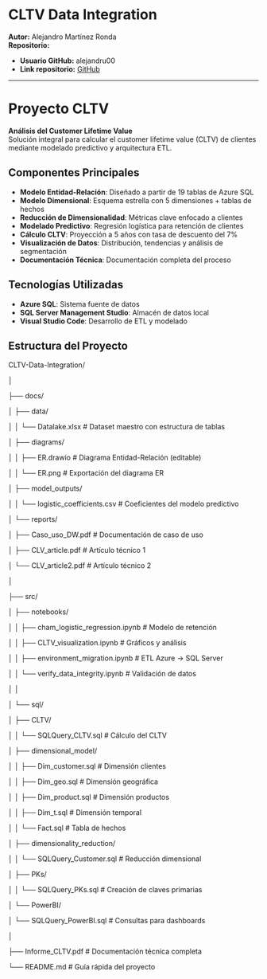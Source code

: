 # CLTV Data Integration

**Autor:** Alejandro Martínez Ronda  
**Repositorio:**  
- **Usuario GitHub:** alejandru00  
- **Link repositorio:** [GitHub](https://github.com/alejandru00/Entrega_Investigacion_Operativa.git)

------

# Proyecto CLTV

**Análisis del Customer Lifetime Value**  
Solución integral para calcular el customer lifetime value (CLTV) de clientes mediante modelado predictivo y arquitectura ETL.

## Componentes Principales
- **Modelo Entidad-Relación**: Diseñado a partir de 19 tablas de Azure SQL
- **Modelo Dimensional**: Esquema estrella con 5 dimensiones + tablas de hechos
- **Reducción de Dimensionalidad**: Métricas clave enfocado a clientes
- **Modelado Predictivo**: Regresión logística para retención de clientes
- **Cálculo CLTV**: Proyección a 5 años con tasa de descuento del 7%
- **Visualización de Datos**: Distribución, tendencias y análisis de segmentación
- **Documentación Técnica**: Documentación completa del proceso

## Tecnologías Utilizadas
- **Azure SQL**: Sistema fuente de datos
- **SQL Server Management Studio**: Almacén de datos local
- **Visual Studio Code**: Desarrollo de ETL y modelado

## Estructura del Proyecto
CLTV-Data-Integration/

│

├── docs/

│ ├── data/

│ │ └── Datalake.xlsx # Dataset maestro con estructura de tablas

│ ├── diagrams/

│ │ ├── ER.drawio # Diagrama Entidad-Relación (editable)

│ │ └── ER.png # Exportación del diagrama ER

│ ├── model_outputs/

│ │ └── logistic_coefficients.csv # Coeficientes del modelo predictivo

│ └── reports/

│ ├── Caso_uso_DW.pdf # Documentación de caso de uso

│ ├── CLV_article.pdf # Artículo técnico 1

│ └── CLV_article2.pdf # Artículo técnico 2

│

├── src/

│ ├── notebooks/

│ │ ├── cham_logistic_regression.ipynb # Modelo de retención

│ │ ├── CLTV_visualization.ipynb # Gráficos y análisis

│ │ ├── environment_migration.ipynb # ETL Azure → SQL Server

│ │ └── verify_data_integrity.ipynb # Validación de datos

│ │

│ └── sql/

│ ├── CLTV/

│ │ └── SQLQuery_CLTV.sql # Cálculo del CLTV

│ ├── dimensional_model/

│ │ ├── Dim_customer.sql # Dimensión clientes

│ │ ├── Dim_geo.sql # Dimensión geográfica

│ │ ├── Dim_product.sql # Dimensión productos

│ │ ├── Dim_t.sql # Dimensión temporal

│ │ └── Fact.sql # Tabla de hechos

│ ├── dimensionality_reduction/

│ │ └── SQLQuery_Customer.sql # Reducción dimensional

│ ├── PKs/

│ │ └── SQLQuery_PKs.sql # Creación de claves primarias

│ └── PowerBI/

│ └── SQLQuery_PowerBI.sql # Consultas para dashboards

│

├── Informe_CLTV.pdf # Documentación técnica completa

└── README.md # Guía rápida del proyecto
